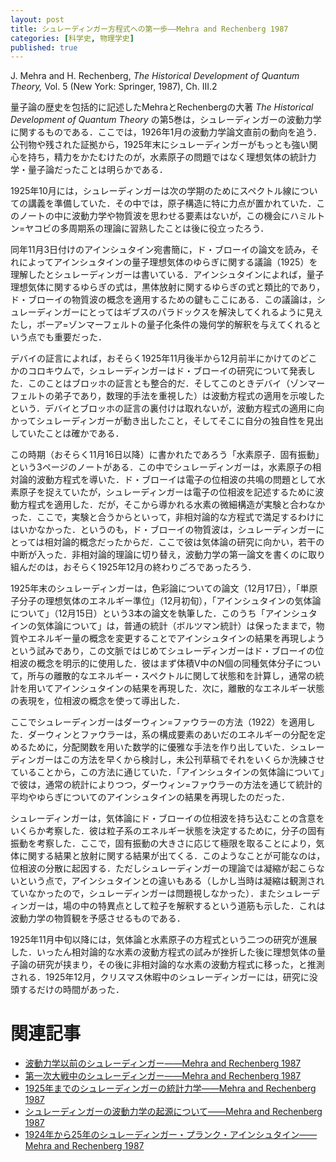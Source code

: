 ```yaml
---
layout: post
title: シュレーディンガー方程式への第一歩——Mehra and Rechenberg 1987
categories: [科学史, 物理学史]
published: true
---
```


J. Mehra and H. Rechenberg, _The Historical Development of Quantum Theory,_ Vol. 5 (New York: Springer, 1987), Ch. III.2

量子論の歴史を包括的に記述したMehraとRechenbergの大著 _The Historical Development of Quantum Theory_ の第5巻は，シュレーディンガーの波動力学に関するものである．ここでは，1926年1月の波動力学論文直前の動向を追う．公刊物や残された証拠から，1925年末にシュレーディンガーがもっとも強い関心を持ち，精力をかたむけたのが，水素原子の問題ではなく理想気体の統計力学・量子論だったことは明らかである．

<!-- 意識と連続性をめぐる哲学．1918年から19年ごろより，フェアヴォルンの一般生理学やゼーモンのエングラム論を受けて意識について考察し，後の『わが世界観』（1961）に収録される「道の探求」の原稿を書いた（1925年夏）．インド哲学の影響を受けつつ意識や世界について考察．統計的法則のみが自然法則． -->

1925年10月には，シュレーディンガーは次の学期のためにスペクトル線についての講義を準備していた．その中では，原子構造に特に力点が置かれていた．このノートの中に波動力学や物質波を思わせる要素はないが，この機会にハミルトン=ヤコビの多周期系の理論に習熟したことは後に役立ったろう．

同年11月3日付けのアインシュタイン宛書簡に，ド・ブローイの論文を読み，それによってアインシュタインの量子理想気体のゆらぎに関する議論（1925）を理解したとシュレーディンガーは書いている．アインシュタインによれば，量子理想気体に関するゆらぎの式は，黒体放射に関するゆらぎの式と類比的であり，ド・ブローイの物質波の概念を適用するための鍵もここにある．この議論は，シュレーディンガーにとってはギブスのパラドックスを解決してくれるように見えたし，ボーア=ゾンマーフェルトの量子化条件の幾何学的解釈を与えてくれるという点でも重要だった．

デバイの証言によれば，おそらく1925年11月後半から12月前半にかけてのどこかのコロキウムで，シュレーディンガーはド・ブローイの研究について発表した．このことはブロッホの証言とも整合的だ．そしてこのときデバイ（ゾンマーフェルトの弟子であり，数理的手法を重視した）は波動方程式の適用を示唆したという．デバイとブロッホの証言の裏付けは取れないが，波動方程式の適用に向かってシュレーディンガーが動き出したこと，そしてそこに自分の独自性を見出していたことは確かである．

この時期（おそらく11月16日以降）に書かれたであろう「水素原子．固有振動」という3ページのノートがある．この中でシュレーディンガーは，水素原子の相対論的波動方程式を導いた．ド・ブローイは電子の位相波の共鳴の問題として水素原子を捉えていたが，シュレーディンガーは電子の位相波を記述するために波動方程式を適用した．だが，そこから導かれる水素の微細構造が実験と合わなかった．ここで，実験と合うからといって，非相対論的な方程式で満足するわけにはいかなかった．というのも，ド・ブローイの物質波は，シュレーディンガーにとっては相対論的概念だったからだ．ここで彼は気体論の研究に向かい，若干の中断が入った．非相対論的理論に切り替え，波動力学の第一論文を書くのに取り組んだのは，おそらく1925年12月の終わりごろであったろう．

1925年末のシュレーディンガーは，色彩論についての論文（12月17日），「単原子分子の理想気体のエネルギー準位」（12月初旬），「アインシュタインの気体論について」（12月15日）という3本の論文を執筆した．このうち「アインシュタインの気体論について」は，普通の統計（ボルツマン統計）は保ったままで，物質やエネルギー量の概念を変更することでアインシュタインの結果を再現しようという試みであり，この文脈ではじめてシュレーディンガーはド・ブローイの位相波の概念を明示的に使用した．彼はまず体積V中のN個の同種気体分子について，所与の離散的なエネルギー・スペクトルに関して状態和を計算し，通常の統計を用いてアインシュタインの結果を再現した．次に，離散的なエネルギー状態の表現を，位相波の概念を使って導出した．

ここでシュレーディンガーはダーウィン=ファウラーの方法（1922）を適用した．ダーウィンとファウラーは，系の構成要素のあいだのエネルギーの分配を定めるために，分配関数を用いた数学的に優雅な手法を作り出していた．シュレーディンガーはこの方法を早くから検討し，未公刊草稿でそれをいくらか洗練させていることから，この方法に通じていた．「アインシュタインの気体論について」で彼は，通常の統計によりつつ，ダーウィン=ファウラーの方法を通じて統計的平均やゆらぎについてのアインシュタインの結果を再現したのだった．

シュレーディンガーは，気体論にド・ブローイの位相波を持ち込むことの含意をいくらか考察した．彼は粒子系のエネルギー状態を決定するために，分子の固有振動を考察した．ここで，固有振動の大きさに応じて極限を取ることにより，気体に関する結果と放射に関する結果が出てくる．このようなことが可能なのは，位相波の分散に起因する．ただしシュレーディンガーの理論では凝縮が起こらないという点で，アインシュタインとの違いもある（しかし当時は凝縮は観測されていなかったので，シュレーディンガーは問題視しなかった）．またシュレーディンガーは，場の中の特異点として粒子を解釈するという道筋も示した．これは波動力学の物質観を予感させるものである．

1925年11月中旬以降には，気体論と水素原子の方程式という二つの研究が進展した．いったん相対論的な水素の波動方程式の試みが挫折した後に理想気体の量子論の研究が挟まり，その後に非相対論的な水素の波動方程式に移った，と推測される．1925年12月，クリスマス休暇中のシュレーディンガーには，研究に没頭するだけの時間があった．

# 関連記事

* [波動力学以前のシュレーディンガー——Mehra and Rechenberg 1987](http://hinaba.org/mikro-und-makro/2018/01/30/01.html)
* [第一次大戦中のシュレーディンガー——Mehra and Rechenberg 1987](http://hinaba.org/mikro-und-makro/2018/01/30/02.html)
* [1925年までのシュレーディンガーの統計力学——Mehra and Rechenberg 1987](http://hinaba.org/mikro-und-makro/2018/01/31/01.html)
* [シュレーディンガーの波動力学の起源について——Mehra and Rechenberg 1987](http://hinaba.org/mikro-und-makro/2018/01/31/02.html)
* [1924年から25年のシュレーディンガー・プランク・アインシュタイン——Mehra and Rechenberg 1987](http://hinaba.org/mikro-und-makro/2018/02/01/01.html)
